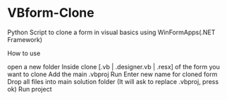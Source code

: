 # VBform-Clone
Python Script to clone a form in visual basics using WinFormApps(.NET Framework)

How to use

open a new folder
Inside clone [.vb | .designer.vb | .resx] of the form you want to clone
Add the main .vbproj
Run
Enter new name for cloned form
Drop all files into main solution folder (It will ask to replace .vbproj, press ok)
Run project
